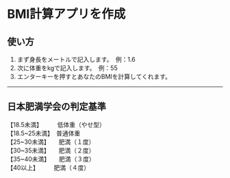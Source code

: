 # BMI計算アプリを作成
## 使い方

1. まず身長をメートルで記入します。　例：1.6
1. 次に体重をkgで記入します。　例：55
1. エンターキーを押すとあなたのBMIを計算してくれます。

---

## 日本肥満学会の判定基準
【18.5未満】　　　低体重（やせ型）  
【18.5~25未満】　普通体重  
【25~30未満】　　肥満（１度）  
【30~35未満】　　肥満（２度）  
【35~40未満】　　肥満（３度）  
【40以上】　　　肥満（４度）  
